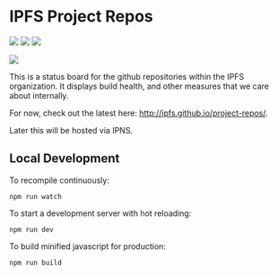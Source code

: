 # IPFS Project Repos

[![](https://img.shields.io/badge/made%20by-Protocol%20Labs-blue.svg?style=flat-square)](http://ipn.io)
[![](https://img.shields.io/badge/project-IPFS-blue.svg?style=flat-square)](http://ipfs.io/)
[![](https://img.shields.io/badge/freenode-%23ipfs-blue.svg?style=flat-square)](http://webchat.freenode.net/?channels=%23ipfs)

![](https://cdn.rawgit.com/jbenet/contribute-ipfs-gif/master/img/contribute.gif)

This is a status board for the github repositories within the IPFS organization.
It displays build health, and other measures that we care about internally.

For now, check out the latest here: <http://ipfs.github.io/project-repos/>.

Later this will be hosted via IPNS.

## Local Development

To recompile continuously:

    npm run watch

To start a development server with hot reloading:

    npm run dev

To build minified javascript for production:

    npm run build
